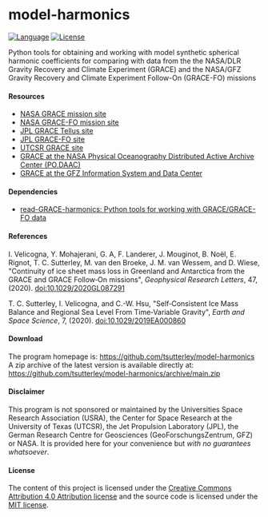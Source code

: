 model-harmonics
===============

[![Language](https://img.shields.io/badge/python-v3.7-green.svg)](https://www.python.org/)
[![License](https://img.shields.io/badge/license-MIT-green.svg)](https://github.com/tsutterley/model-harmonics/blob/main/LICENSE)

Python tools for obtaining and working with model synthetic spherical harmonic coefficients for comparing with data from the the NASA/DLR Gravity Recovery and Climate Experiment (GRACE) and the NASA/GFZ Gravity Recovery and Climate Experiment Follow-On (GRACE-FO) missions

#### Resources
- [NASA GRACE mission site](https://www.nasa.gov/mission_pages/Grace/index.html)
- [NASA GRACE-FO mission site](https://www.nasa.gov/missions/grace-fo)
- [JPL GRACE Tellus site](https://grace.jpl.nasa.gov/)
- [JPL GRACE-FO site](https://gracefo.jpl.nasa.gov/)
- [UTCSR GRACE site](http://www.csr.utexas.edu/grace/)
- [GRACE at the NASA Physical Oceanography Distributed Active Archive Center (PO.DAAC)](https://podaac.jpl.nasa.gov/grace)
- [GRACE at the GFZ Information System and Data Center](http://isdc.gfz-potsdam.de/grace-isdc/)

#### Dependencies
- [read-GRACE-harmonics: Python tools for working with GRACE/GRACE-FO data](https://github.com/tsutterley/read-GRACE-harmonics/)

#### References
I. Velicogna, Y. Mohajerani, G. A, F. Landerer, J. Mouginot, B. No&euml;l,
E. Rignot, T. C. Sutterley, M. van den Broeke, J. M. van Wessem, and D. Wiese,
"Continuity of ice sheet mass loss in Greenland and Antarctica from the GRACE
and GRACE Follow‐On missions", *Geophysical Research Letters*, 47,
(2020). [doi:10.1029/2020GL087291]( https://doi.org/10.1029/2020GL087291)

T. C. Sutterley, I. Velicogna, and C.-W. Hsu, "Self‐Consistent Ice Mass Balance
and Regional Sea Level From Time‐Variable Gravity", *Earth and Space Science*, 7,
(2020). [doi:10.1029/2019EA000860](https://doi.org/10.1029/2019EA000860)

#### Download
The program homepage is:
https://github.com/tsutterley/model-harmonics
A zip archive of the latest version is available directly at:
https://github.com/tsutterley/model-harmonics/archive/main.zip

#### Disclaimer
This program is not sponsored or maintained by the Universities Space Research Association (USRA), the Center for Space Research at the University of Texas (UTCSR), the Jet Propulsion Laboratory (JPL), the German Research Centre for Geosciences (GeoForschungsZentrum, GFZ) or NASA.  It is provided here for your convenience but _with no guarantees whatsoever_.

#### License
The content of this project is licensed under the [Creative Commons Attribution 4.0 Attribution license](https://creativecommons.org/licenses/by/4.0/) and the source code is licensed under the [MIT license](LICENSE).
